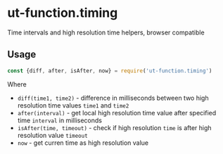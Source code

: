 # ut-function.timing

Time intervals and high resolution time helpers, browser compatible

## Usage

```js
const {diff, after, isAfter, now} = require('ut-function.timing')
```

Where

- `diff(time1, time2)` - difference in milliseconds between two high resolution
  time values `time1` and `time2`
- `after(interval)` - get local high resolution time value after specified time
  `interval` in milliseconds
- `isAfter(time, timeout)` - check if high resolution `time` is after high
  resolution value `timeout`
- `now` - get curren time as high resolution value
